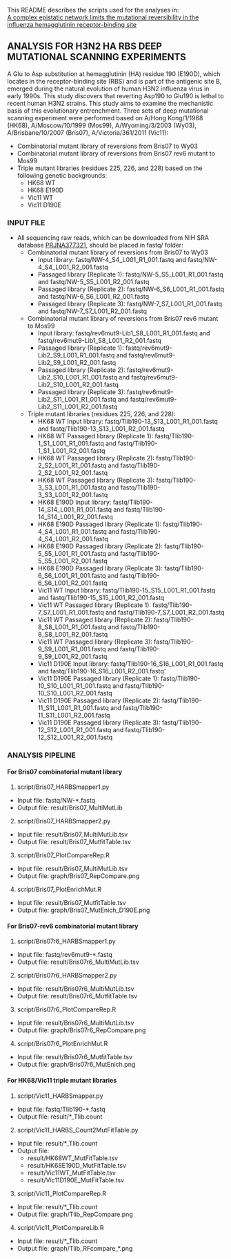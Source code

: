 This README describes the scripts used for the analyses in:   
[A complex epistatic network limits the mutational reversibility in the influenza hemagglutinin receptor-binding site](https://www.nature.com/articles/s41467-018-03663-5)

## ANALYSIS FOR H3N2 HA RBS DEEP MUTATIONAL SCANNING EXPERIMENTS
A Glu to Asp substitution at hemagglutinin (HA) residue 190 (E190D), which locates in the receptor-binding site (RBS) and is part of the antigenic site B, emerged during the natural evolution of human H3N2 influenza virus in early 1990s. This study discovers that reverting Asp190 to Glu190 is lethal to recent human H3N2 strains. This study aims to examine the mechanistic basis of this evolutionary entrenchment. Three sets of deep mutational scanning experiment were performed based on A/Hong Kong/1/1968 (HK68), A/Moscow/10/1999 (Mos99), A/Wyoming/3/2003 (Wy03), A/Brisbane/10/2007 (Bris07), A/Victoria/361/2011 (Vic11):
  * Combinatorial mutant library of reversions from Bris07 to Wy03
  * Combinatorial mutant library of reversions from Bris07 rev6 mutant to Mos99
  * Triple mutant libraries (residues 225, 226, and 228) based on the following genetic backgrounds:
    * HK68 WT
    * HK68 E190D
    * Vic11 WT
    * Vic11 D190E

### INPUT FILE
* All sequencing raw reads, which can be downloaded from NIH SRA database [PRJNA377321](https://www.ncbi.nlm.nih.gov/bioproject/PRJNA377321), should be placed in fastq/ folder:
  * Combinatorial mutant library of reversions from Bris07 to Wy03
    * Input library: fastq/NW-4\_S4\_L001\_R1\_001.fastq and fastq/NW-4\_S4\_L001\_R2\_001.fastq
    * Passaged library (Replicate 1): fastq/NW-5\_S5\_L001\_R1\_001.fastq and fastq/NW-5\_S5\_L001\_R2\_001.fastq
    * Passaged library (Replicate 2): fastq/NW-6\_S6\_L001\_R1\_001.fastq and fastq/NW-6\_S6\_L001\_R2\_001.fastq
    * Passaged library (Replicate 3): fastq/NW-7\_S7\_L001\_R1\_001.fastq and fastq/NW-7\_S7\_L001\_R2\_001.fastq
  * Combinatorial mutant library of reversions from Bris07 rev6 mutant to Mos99
    * Input library: fastq/rev6mut9-Lib1\_S8\_L001\_R1\_001.fastq and fastq/rev6mut9-Lib1\_S8\_L001\_R2\_001.fastq
    * Passaged library (Replicate 1): fastq/rev6mut9-Lib2\_S9\_L001\_R1\_001.fastq and fastq/rev6mut9-Lib2\_S9\_L001\_R2\_001.fastq
    * Passaged library (Replicate 2): fastq/rev6mut9-Lib2\_S10\_L001\_R1\_001.fastq and fastq/rev6mut9-Lib2\_S10\_L001\_R2\_001.fastq
    * Passaged library (Replicate 3): fastq/rev6mut9-Lib2\_S11\_L001\_R1\_001.fastq and fastq/rev6mut9-Lib2\_S11\_L001\_R2\_001.fastq
  * Triple mutant libraries (residues 225, 226, and 228):
    * HK68 WT Input library: fastq/Tlib190-13\_S13\_L001\_R1\_001.fastq and fastq/Tlib190-13\_S13\_L001\_R2\_001.fastq
    * HK68 WT Passaged library (Replicate 1): fastq/Tlib190-1\_S1\_L001\_R1\_001.fastq and fastq/Tlib190-1\_S1\_L001\_R2\_001.fastq
    * HK68 WT Passaged library (Replicate 2): fastq/Tlib190-2\_S2\_L001\_R1\_001.fastq and fastq/Tlib190-2\_S2\_L001\_R2\_001.fastq
    * HK68 WT Passaged library (Replicate 3): fastq/Tlib190-3\_S3\_L001\_R1\_001.fastq and fastq/Tlib190-3\_S3\_L001\_R2\_001.fastq
    * HK68 E190D Input library: fastq/Tlib190-14\_S14\_L001\_R1\_001.fastq and fastq/Tlib190-14\_S14\_L001\_R2\_001.fastq
    * HK68 E190D Passaged library (Replicate 1): fastq/Tlib190-4\_S4\_L001\_R1\_001.fastq and fastq/Tlib190-4\_S4\_L001\_R2\_001.fastq
    * HK68 E190D Passaged library (Replicate 2): fastq/Tlib190-5\_S5\_L001\_R1\_001.fastq and fastq/Tlib190-5\_S5\_L001\_R2\_001.fastq
    * HK68 E190D Passaged library (Replicate 3): fastq/Tlib190-6\_S6\_L001\_R1\_001.fastq and fastq/Tlib190-6\_S6\_L001\_R2\_001.fastq
    * Vic11 WT Input library: fastq/Tlib190-15\_S15\_L001\_R1\_001.fastq and fastq/Tlib190-15\_S15\_L001\_R2\_001.fastq
    * Vic11 WT Passaged library (Replicate 1): fastq/Tlib190-7\_S7\_L001\_R1\_001.fastq and fastq/Tlib190-7\_S7\_L001\_R2\_001.fastq
    * Vic11 WT Passaged library (Replicate 2): fastq/Tlib190-8\_S8\_L001\_R1\_001.fastq and fastq/Tlib190-8\_S8\_L001\_R2\_001.fastq
    * Vic11 WT Passaged library (Replicate 3): fastq/Tlib190-9\_S9\_L001\_R1\_001.fastq and fastq/Tlib190-9\_S9\_L001\_R2\_001.fastq
    * Vic11 D190E Input library: fastq/Tlib190-16\_S16\_L001\_R1\_001.fastq and fastq/Tlib190-16\_S16\_L001\_R2\_001.fastq'
    * Vic11 D190E Passaged library (Replicate 1): fastq/Tlib190-10\_S10\_L001\_R1\_001.fastq and fastq/Tlib190-10\_S10\_L001\_R2\_001.fastq
    * Vic11 D190E Passaged library (Replicate 2): fastq/Tlib190-11\_S11\_L001\_R1\_001.fastq and fastq/Tlib190-11\_S11\_L001\_R2\_001.fastq
    * Vic11 D190E Passaged library (Replicate 3): fastq/Tlib190-12\_S12\_L001\_R1\_001.fastq and fastq/Tlib190-12\_S12\_L001\_R2\_001.fastq

### ANALYSIS PIPELINE
#### For Bris07 combinatorial mutant library
1. script/Bris07\_HARBSmapper1.py
  * Input file: fastq/NW-\*.fastq
  * Output file: result/Bris07\_MultiMutLib
2. script/Bris07\_HARBSmapper2.py
  * Input file: result/Bris07\_MultiMutLib.tsv
  * Output file: result/Bris07\_MutfitTable.tsv
3. script/Bris07\_PlotCompareRep.R
  * Input file: result/Bris07\_MultiMutLib.tsv
  * Output file: graph/Bris07\_RepCompare.png
4. script/Bris07\_PlotEnrichMut.R 
  * Input file: result/Bris07\_MutfitTable.tsv
  * Output file: graph/Bris07\_MutEnich\_D190E.png
#### For Bris07-rev6 combinatorial mutant library
1. script/Bris07r6\_HARBSmapper1.py
  * Input file: fastq/rev6mut9-\*.fastq
  * Output file: result/Bris07r6\_MultiMutLib.tsv
2. script/Bris07r6\_HARBSmapper2.py  
  * Input file: result/Bris07r6\_MultiMutLib.tsv
  * Output file: result/Bris07r6\_MutfitTable.tsv
3. script/Bris07r6\_PlotCompareRep.R
  * Input file: result/Bris07r6\_MultiMutLib.tsv
  * Output file: graph/Bris07r6\_RepCompare.png
4. script/Bris07r6\_PlotEnrichMut.R 
  * Input file: result/Bris07r6\_MutfitTable.tsv
  * Output file: graph/Bris07r6\_MutEnich.png
#### For HK68/Vic11 triple mutant libraries
1. script/Vic11\_HARBSmapper.py
  * Input file: fastq/Tlib190-\*.fastq
  * Output file: result/\*\_Tlib.count
2. script/Vic11\_HARBS\_Count2MutFitTable.py
  * Input file: result/\*\_Tlib.count
  * Output file: 
    * result/HK68WT\_MutFitTable.tsv
    * result/HK68E190D\_MutFitTable.tsv
    * result/Vic11WT\_MutFitTable.tsv
    * result/Vic11D190E\_MutFitTable.tsv
3. script/Vic11\_PlotCompareRep.R
  * Input file: result/\*\_Tlib.count
  * Output file: graph/Tlib\_RepCompare.png
4. script/Vic11\_PlotCompareLib.R 
  * Input file: result/\*\_Tlib.count
  * Output file: graph/Tlib\_RFcompare\_\*.png
